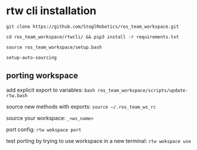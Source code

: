 # rtw cli installation

`git clone https://github.com/StoglRobotics/ros_team_workspace.git`

`cd ros_team_workspace/rtwcli/ && pip3 install -r requirements.txt`

`source ros_team_workspace/setup.bash`

`setup-auto-sourcing`

## porting workspace

add explicit export to variables: `bash ros_team_workspace/scripts/update-rtw.bash`

source new methods with exports: `source ~/.ros_team_ws_rc`

source your workspace: `_<ws_name>`

port config: `rtw wokspace port`

test porting by trying to use workspace in a new terminal: `rtw wokspace use`
